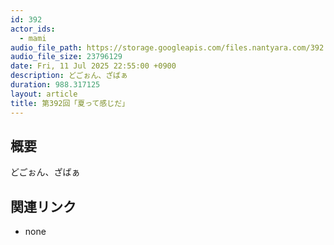 ```yaml
---
id: 392
actor_ids:
  - mami
audio_file_path: https://storage.googleapis.com/files.nantyara.com/392.mp3
audio_file_size: 23796129
date: Fri, 11 Jul 2025 22:55:00 +0900
description: どごぉん、ざばぁ
duration: 988.317125
layout: article
title: 第392回「夏って感じだ」
---
```

## 概要

どごぉん、ざばぁ

## 関連リンク

* none
